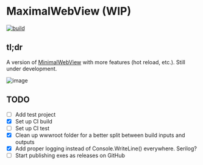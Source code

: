 # MaximalWebView (WIP)

[![build](https://github.com/rgwood/MaximalWebView/actions/workflows/build.yml/badge.svg)](https://github.com/rgwood/MaximalWebView/actions/workflows/build.yml)

## tl;dr

A version of [MinimalWebView](https://github.com/rgwood/MinimalWebView) with more features (hot reload, etc.). Still under development.

![image](https://user-images.githubusercontent.com/26268125/139739579-cd82ad02-2775-4d98-bec7-56575658f400.png)

## TODO

- [ ] Add test project
- [x] Set up CI build
- [ ] Set up CI test
- [x] Clean up wwwroot folder for a better split between build inputs and outputs
- [x] Add proper logging instead of Console.WriteLine() everywhere. Serilog?
- [ ] Start publishing exes as releases on GitHub

